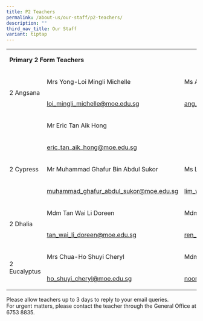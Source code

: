 ```yaml
---
title: P2 Teachers
permalink: /about-us/our-staff/p2-teachers/
description: ""
third_nav_title: Our Staff
variant: tiptap
---
```

<table style="minWidth: 75px">
<colgroup>
<col>
<col>
<col>
</colgroup>
<tbody>
<tr>
<td rowspan="1" colspan="3">
<p><strong>Primary 2 Form Teachers</strong>
</p>
</td>
</tr>
<tr>
<td rowspan="2" colspan="1">
<p>2 Angsana</p>
</td>
<td rowspan="1" colspan="1">
<p>Mrs Yong-Loi Mingli Michelle&nbsp;</p>
</td>
<td rowspan="1" colspan="1">
<p>Ms Ang Hui Ying</p>
</td>
</tr>
<tr>
<td rowspan="1" colspan="1">
<p><a href="mailto:loi_mingli_michelle@moe.edu.sg" rel="noopener noreferrer nofollow" target="_blank">loi_mingli_michelle@moe.edu.sg</a>
</p>
</td>
<td rowspan="1" colspan="1">
<p><a href="mailto:ang_hui_ying@schools.gov.sg" rel="noopener noreferrer nofollow" target="_blank">ang_hui_ying@moe.edu.sg</a>
</p>
</td>
</tr>
<tr>
<td rowspan="1" colspan="1">
<p></p>
</td>
<td rowspan="1" colspan="1">
<p>Mr Eric Tan Aik Hong</p>
</td>
<td rowspan="1" colspan="1">
<p></p>
</td>
</tr>
<tr>
<td rowspan="1" colspan="1">
<p></p>
</td>
<td rowspan="1" colspan="1">
<p><a href="mailto:eric_tan_aik_hong@schools.gov.sg" rel="noopener noreferrer nofollow" target="_blank">eric_tan_aik_hong@moe.edu.sg</a>
</p>
</td>
<td rowspan="1" colspan="1">
<p></p>
</td>
</tr>
<tr>
<td rowspan="1" colspan="1">
<p>2 Cypress</p>
</td>
<td rowspan="1" colspan="1">
<p>Mr Muhammad Ghafur Bin Abdul Sukor&nbsp;</p>
</td>
<td rowspan="1" colspan="1">
<p>Ms Lim Wan Rong&nbsp;</p>
</td>
</tr>
<tr>
<td rowspan="1" colspan="1">
<p></p>
</td>
<td rowspan="1" colspan="1">
<p><a href="mailto:muhammad_ghafur_abdul_sukor@moe.edu.sg" rel="noopener noreferrer nofollow" target="_blank">muhammad_ghafur_abdul_sukor@moe.edu.sg</a>
</p>
</td>
<td rowspan="1" colspan="1">
<p><a href="mailto:lim_wan_rong@moe.edu.sg" rel="noopener noreferrer nofollow" target="_blank">lim_wan_rong@moe.edu.sg</a>
</p>
</td>
</tr>
<tr>
<td rowspan="2" colspan="1">
<p>2 Dhalia</p>
</td>
<td rowspan="1" colspan="1">
<p>Mdm Tan Wai Li Doreen&nbsp;</p>
</td>
<td rowspan="1" colspan="1">
<p>Mdm Ren Lina&nbsp;</p>
</td>
</tr>
<tr>
<td rowspan="1" colspan="1">
<p><a href="mailto:tan_wai_li_doreen@moe.edu.sg" rel="noopener noreferrer nofollow" target="_blank">tan_wai_li_doreen@moe.edu.sg</a>
</p>
</td>
<td rowspan="1" colspan="1">
<p><a href="mailto:ren_lina@moe.edu.sg" rel="noopener noreferrer nofollow" target="_blank">ren_lina@moe.edu.sg</a>
</p>
</td>
</tr>
<tr>
<td rowspan="2" colspan="1">
<p>2 Eucalyptus</p>
</td>
<td rowspan="1" colspan="1">
<p>Mrs Chua-Ho Shuyi Cheryl&nbsp;</p>
</td>
<td rowspan="1" colspan="1">
<p>Mdm Noor Aini Binte Jamin&nbsp;</p>
</td>
</tr>
<tr>
<td rowspan="1" colspan="1">
<p><a href="mailto:ho_shuyi_cheryl@moe.edu.sg" rel="noopener noreferrer nofollow" target="_blank">ho_shuyi_cheryl@moe.edu.sg</a>
</p>
</td>
<td rowspan="1" colspan="1">
<p><a href="mailto:noor_aini_jamin@moe.edu.sg" rel="noopener noreferrer nofollow" target="_blank">noor_aini_jamin@moe.edu.sg</a>
</p>
</td>
</tr>
</tbody>
</table>
<p>Please allow teachers up to 3 days to reply to your email queries.
<br>For urgent matters, please contact the teacher through the General Office
at 6753 8835.</p>